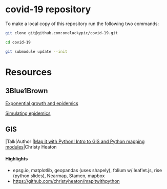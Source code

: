 # covid-19 repository

To make a local copy of this repository run the following two commands:

```bash
git clone git@github.com:oneluckypic/covid-19.git

cd covid-19

git submodule update --init
```

# Resources

## 3Blue1Brown

[Exponential growth and epidemics](https://www.youtube.com/watch?v=Kas0tIxDvrg)

[Simulating epidemics](https://www.youtube.com/watch?v=gxAaO2rsdIs)

## GIS
|Talk|Author
|[Map it with Python! Intro to GIS and Python mapping modules](https://www.youtube.com/watch?v=wsSEKm-rU6U)|Christy Heaton

#### Highlights
 * epsg.io, matplotlib, geopandas (uses shapely), folium w/ leaflet.js, rise (python slides), Nearmap, Stamen, mapbox
 * https://github.com/christyheaton/mapitwithpython


